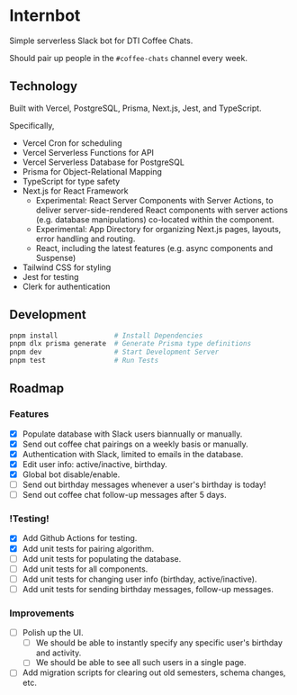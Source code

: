 # Internbot

Simple serverless Slack bot for DTI Coffee Chats.

Should pair up people in the `#coffee-chats` channel every week.

## Technology

Built with Vercel, PostgreSQL, Prisma, Next.js, Jest, and TypeScript.

Specifically,

-   Vercel Cron for scheduling
-   Vercel Serverless Functions for API
-   Vercel Serverless Database for PostgreSQL
-   Prisma for Object-Relational Mapping
-   TypeScript for type safety
-   Next.js for React Framework
    -   Experimental: React Server Components with Server Actions, to deliver
        server-side-rendered React components with server actions (e.g. database manipulations)
        co-located within the component.
    -   Experimental: App Directory for organizing Next.js pages, layouts, error handling and
        routing.
    -   React, including the latest features (e.g. async components and Suspense)
-   Tailwind CSS for styling
-   Jest for testing
-   Clerk for authentication

## Development

```bash
pnpm install              # Install Dependencies
pnpm dlx prisma generate  # Generate Prisma type definitions
pnpm dev                  # Start Development Server
pnpm test                 # Run Tests
```

## Roadmap

### Features

-   [x] Populate database with Slack users biannually or manually.
-   [x] Send out coffee chat pairings on a weekly basis or manually.
-   [x] Authentication with Slack, limited to emails in the database.
-   [x] Edit user info: active/inactive, birthday.
-   [x] Global bot disable/enable.
-   [ ] Send out birthday messages whenever a user's birthday is today!
-   [ ] Send out coffee chat follow-up messages after 5 days.

### !Testing!

-   [x] Add Github Actions for testing.
-   [x] Add unit tests for pairing algorithm.
-   [ ] Add unit tests for populating the database.
-   [ ] Add unit tests for all components.
-   [ ] Add unit tests for changing user info (birthday, active/inactive).
-   [ ] Add unit tests for sending birthday messages, follow-up messages.

### Improvements

-   [ ] Polish up the UI.
    -   [ ] We should be able to instantly specify any specific user's birthday and activity.
    -   [ ] We should be able to see all such users in a single page.
-   [ ] Add migration scripts for clearing out old semesters, schema changes, etc.
